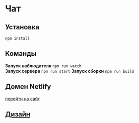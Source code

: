 # Чат 

## Установка 
`npm install`

## Команды
  
**Запуск наблюдателя** `npm run watch`  
**Запуск сервера** `npm run start`
**Запуск сборки** `npm run build`

## Домен Netlify

[перейти на сайт](https://640a2fbb3d3caa0656375199--vermillion-salamander-d11e9b.netlify.app/)

## [Дизайн](https://www.figma.com/file/0bhgrgr4cKx9vT5Wn8V7qY/yap-chat?node-id=1-85&t=9hpwWdip9lK4Ad7U-0)